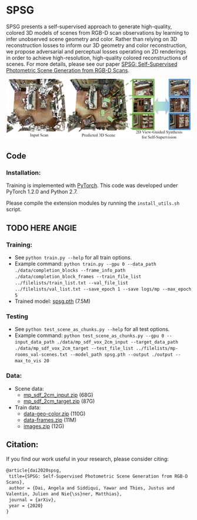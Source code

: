 # SPSG

SPSG presents a self-supervised approach to generate high-quality, colored 3D models of scenes from RGB-D scan observations by learning to infer unobserved scene geometry and color. Rather than relying on 3D reconstruction losses to inform our 3D geometry and color reconstruction, we propose adversarial and perceptual losses operating on 2D renderings in order to achieve high-resolution, high-quality colored reconstructions of scenes.  For more details, please see our paper [
SPSG: Self-Supervised Photometric Scene Generation from RGB-D Scans](https://arxiv.org/pdf/2006.14660).

[<img src="spsg.jpg">](https://arxiv.org/abs/2006.14660)


## Code
### Installation:  
Training is implemented with [PyTorch](https://pytorch.org/). This code was developed under PyTorch 1.2.0 and Python 2.7.

Please compile the extension modules by running the `install_utils.sh` script.

## TODO HERE ANGIE

### Training:  
* See `python train.py --help` for all train options. 
* Example command: `python train.py --gpu 0 --data_path ./data/completion_blocks --frame_info_path ./data/completion_block_frames --train_file_list ../filelists/train_list.txt --val_file_list ../filelists/val_list.txt --save_epoch 1 --save logs/mp --max_epoch 5`
* Trained model: [spsg.pth](http://kaldir.vc.in.tum.de/adai/SPSG/spsg.pth) (7.5M)

### Testing
* See `python test_scene_as_chunks.py --help` for all test options. 
* Example command: `python test_scene_as_chunks.py --gpu 0 --input_data_path ./data/mp_sdf_vox_2cm_input --target_data_path ./data/mp_sdf_vox_2cm_target --test_file_list ../filelists/mp-rooms_val-scenes.txt --model_path spsg.pth --output ./output --max_to_vis 20`

### Data:
* Scene data: 
  - [mp_sdf_2cm_input.zip](http://kaldir.vc.in.tum.de/adai/SPSG/mp_sdf_2cm_input.zip) (68G)
  - [mp_sdf_2cm_target.zip](http://kaldir.vc.in.tum.de/adai/SPSG/mp_sdf_2cm_target.zip) (87G)
* Train data:
  - [data-geo-color.zip](http://kaldir.vc.in.tum.de/adai/SPSG/data-geo-color.zip) (110G)
  - [data-frames.zip](http://kaldir.vc.in.tum.de/adai/SPSG/data-frames.zip) (11M)
  - [images.zip](http://kaldir.vc.in.tum.de/adai/SPSG/images.zip) (12G)

## Citation:  
If you find our work useful in your research, please consider citing:
```
@article{dai2020spsg,
 title={SPSG: Self-Supervised Photometric Scene Generation from RGB-D Scans},
 author = {Dai, Angela and Siddiqui, Yawar and Thies, Justus and Valentin, Julien and Nie{\ss}ner, Matthias},
 journal = {arXiv},
 year = {2020}
}
```
